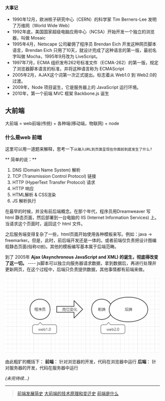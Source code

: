 #### 大事记
- 1990年12月，欧洲核子研究中心（CERN）的科学家 Tim Berners-Lee 发明了万维网（World Wide Web）
- 1992年底，美国国家超级电脑应用中心（NCSA）开始开发一个独立的浏览器，叫做 Mosaic
- 1995年4月，Netscape 公司雇佣了程序员 Brendan Eich 开发这种网页脚本语言，Brendan Eich 只用了10天，就设计完成了这种语言的第一版，最初名字叫做 Mocha，1995年9月改为 LiveScript。
- 1997年7月，ECMA 组织发布262号标准文件（ECMA-262）的第一版，规定了浏览器脚本语言的标准，并将这种语言称为 ECMAScript
- 2005年2月，AJAX这个词第一次正式提出。标志着从 Web1.0 到 Web2.0的过渡。
- 2009年，Node 项目诞生，它是服务器上的 JavaScript 运行环境。
- 2010年，第一个前端 MVC 框架 Backbone.js 诞生


## 大前端
大前端 = web前端(传统) + 各种端(移动端，物联网) + node

### 什么是web 前端
这里可以用一道题来解释，思考一下`从输入URL到页面呈现在你面前到底发生了什么?`

** 简单的说：** 
1. DNS (Domain Name System) 解析
2. TCP (Transmission Control Protocol) 链接
3. HTTP (HyperText Transfer Protocol) 请求
4. HTTP 响应
5. HTML解析 & CSS渲染
6. JS 解析执行


在最早的时候，并没有前后端概念。在那个年代，程序员用Dreamweaver 写 html 静态页面，然后部署到一台电脑的 IIS (Internet Information Services) 上。当请求这个页面时，返回这个 html 文件。

之后服务端变得复杂了一些，html页面开始使用各种模板来写。例如：java -> freemarker。但是，此时，前后端开发还是一体的。或者前端仅负责把设计图编程静态页面(俗称`切图`)。其他的模板编写基本属于后端范畴。

到了 2005年 **Ajax (Asynchronous JavaScript and XML) 的诞生，彻底得改变了这一切。** ---- js脚本可以独立向服务器请求数据，拿到数据后，再进行处理并更新网页，在这个过程中，后端只负责提供数据，其他事情都有前端来做。 

![](img/web1.0到web2.0.png)

由此粗犷的概括下： 
**前端**： 针对浏览器的开发，代码在浏览器中运行
**后端**： 针对服务器的开发，代码在服务器中运行


_(未完待续...)_





























---
> [前端发展简史](https://mp.weixin.qq.com/s/E16Ory2WJPaByyTsj_JEVA)
> [大前端的技术原理和变迁史](https://zhuanlan.zhihu.com/p/40715650)
> [前端是什么](https://www.zhihu.com/search?type=content&q=%E4%BB%80%E4%B9%88%E6%98%AF%E5%89%8D%E7%AB%AF)
